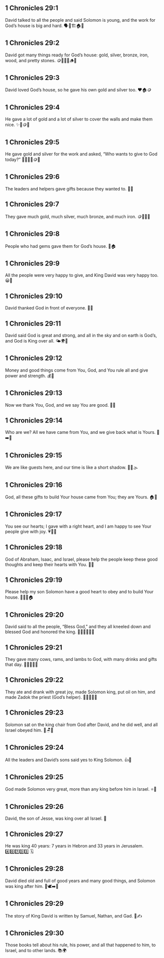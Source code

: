 ## 1 Chronicles 29:1
David talked to all the people and said Solomon is young, and the work for God’s house is big and hard. 🗣️👦🏗️🏠🙏
## 1 Chronicles 29:2
David got many things ready for God’s house: gold, silver, bronze, iron, wood, and pretty stones. 🪙🥈🥉🔩🪵💎
## 1 Chronicles 29:3
David loved God’s house, so he gave his own gold and silver too. ❤️🏠🪙
## 1 Chronicles 29:4
He gave a lot of gold and a lot of silver to cover the walls and make them nice. ✨🧱🪙🥈
## 1 Chronicles 29:5
He gave gold and silver for the work and asked, “Who wants to give to God today?” 🙋‍♂️🙋‍♀️🪙🙏
## 1 Chronicles 29:6
The leaders and helpers gave gifts because they wanted to. 🎁🙂
## 1 Chronicles 29:7
They gave much gold, much silver, much bronze, and much iron. 🪙🥈🥉🔩
## 1 Chronicles 29:8
People who had gems gave them for God’s house. 💎🏠
## 1 Chronicles 29:9
All the people were very happy to give, and King David was very happy too. 😀🎉
## 1 Chronicles 29:10
David thanked God in front of everyone. 🙏🙂
## 1 Chronicles 29:11
David said God is great and strong, and all in the sky and on earth is God’s, and God is King over all. 🌤️🌍👑
## 1 Chronicles 29:12
Money and good things come from You, God, and You rule all and give power and strength. 💰💪
## 1 Chronicles 29:13
Now we thank You, God, and we say You are good. 🙏😊
## 1 Chronicles 29:14
Who are we? All we have came from You, and we give back what is Yours. 👐➡️🙏
## 1 Chronicles 29:15
We are like guests here, and our time is like a short shadow. 🚶‍♂️🌫️
## 1 Chronicles 29:16
God, all these gifts to build Your house came from You; they are Yours. 🏠🎁
## 1 Chronicles 29:17
You see our hearts; I gave with a right heart, and I am happy to see Your people give with joy. 💗🙂🎁
## 1 Chronicles 29:18
God of Abraham, Isaac, and Israel, please help the people keep these good thoughts and keep their hearts with You. 🙏💗
## 1 Chronicles 29:19
Please help my son Solomon have a good heart to obey and to build Your house. 👦💗🧱🏠
## 1 Chronicles 29:20
David said to all the people, “Bless God,” and they all kneeled down and blessed God and honored the king. 🙇‍♂️🙇‍♀️🙏👑
## 1 Chronicles 29:21
They gave many cows, rams, and lambs to God, with many drinks and gifts that day. 🐄🐏🐑🥤🎁
## 1 Chronicles 29:22
They ate and drank with great joy, made Solomon king, put oil on him, and made Zadok the priest (God’s helper). 🍞🥤😀👑🫗
## 1 Chronicles 29:23
Solomon sat on the king chair from God after David, and he did well, and all Israel obeyed him. 👑🪑✅
## 1 Chronicles 29:24
All the leaders and David’s sons said yes to King Solomon. 👍👑
## 1 Chronicles 29:25
God made Solomon very great, more than any king before him in Israel. ⭐👑
## 1 Chronicles 29:26
David, the son of Jesse, was king over all Israel. 👑
## 1 Chronicles 29:27
He was king 40 years: 7 years in Hebron and 33 years in Jerusalem. 4️⃣0️⃣7️⃣3️⃣3️⃣ 🗓️
## 1 Chronicles 29:28
David died old and full of good years and many good things, and Solomon was king after him. 👴🕊️➡️👑
## 1 Chronicles 29:29
The story of King David is written by Samuel, Nathan, and Gad. 📖✍️
## 1 Chronicles 29:30
Those books tell about his rule, his power, and all that happened to him, to Israel, and to other lands. 📚🌍
